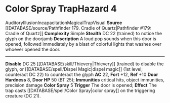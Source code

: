 ﻿---
ac: '22'
complexity: Simple
fortitude: '+12'
hardness: 8 Door Hardness
hazard_type: Trap
hp: 50 (BT 25)
id: '175'
immunity:
- critical hits
- object immunities
- precision damage
level: '4'
name: Color Spray Trap
rarity: Common
reflex: '+10'
school: Illusion
source: '[[DATABASE/source/Pathfinder 179. Cradle of Quartz|Pathfinder #179: Cradle
  of Quartz]]'
trait:
- '[[DATABASE/trait/Auditory|Auditory]]'
- '[[DATABASE/trait/Illusion|Illusion]]'
- '[[DATABASE/trait/Incapacitation|Incapacitation]]'
- '[[DATABASE/trait/Magical|Magical]]'
- '[[DATABASE/trait/Trap|Trap]]'
- '[[DATABASE/trait/Visual|Visual]]'
type: Hazard

---
# Color Spray Trap<span class="item-type">Hazard 4</span>

<span class="item-trait">Auditory</span><span class="item-trait">Illusion</span><span class="item-trait">Incapacitation</span><span class="item-trait">Magical</span><span class="item-trait">Trap</span><span class="item-trait">Visual</span>
**Source** [[DATABASE/source/Pathfinder 179. Cradle of Quartz|Pathfinder #179: Cradle of Quartz]]
**Complexity** Simple
**Stealth** DC 22 (trained) to notice the glyph on the doorjamb
**Description** A loud pop sounds when this door is opened, followed immediately by a blast of colorful lights that washes over whoever opened the door.

---
**Disable** DC 25 [[DATABASE/skill/Thievery|Thievery]] (trained) to disable the glyph, or [[DATABASE/spell/Dispel Magic|dispel magic]] (1st level; counteract DC 22) to counteract the glyph
**AC** 22, **Fort** +12, **Ref** +10
**Door Hardness** 8, **Door HP** 50 (BT 25); **Immunities** critical hits, object immunities, precision damage
**Color Spray** <span class="action-icon">5</span> **Trigger** The door is opened; **Effect** The trap casts [[DATABASE/spell/Color Spray|color spray]] on the triggering creature (DC 21).